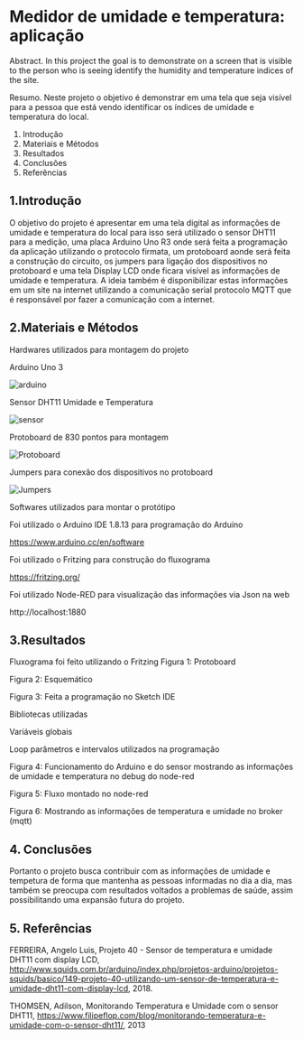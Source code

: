 # Medidor de umidade e temperatura: aplicação

Abstract. 
In this project the goal is to demonstrate on a screen that is visible to the person who is seeing identify the humidity and temperature indices of the site.

Resumo. 
Neste projeto o objetivo é demonstrar em uma tela que seja visível para a pessoa que está vendo identificar os índices de umidade e temperatura do local.

1. Introdução
2. Materiais e Métodos
3. Resultados
4. Conclusões
5. Referências

## 1.Introdução

O objetivo do projeto é apresentar em uma tela digital as informações de umidade e temperatura do local para isso será utilizado o sensor DHT11 para a medição, uma placa Arduino Uno R3 onde será feita a programação da aplicação utilizando o protocolo firmata, um protoboard aonde será feita a construção do circuito, os jumpers para ligação dos dispositivos no protoboard e uma tela Display LCD onde ficara visível as informações de umidade e temperatura. A ideia também é disponibilizar estas informações em um site na internet utilizando a comunicação serial protocolo MQTT que é responsável por fazer a comunicação com a internet.

## 2.Materiais e Métodos
Hardwares utilizados para montagem do projeto

Arduino Uno 3
 
![arduino](https://www.electronicaembajadores.com/datos/fotos/articulos/grandes/lc/lca1/lca1001.jpg)

Sensor DHT11 Umidade e Temperatura

![sensor](https://encrypted-tbn0.gstatic.com/images?q=tbn:ANd9GcSKJh5-eF2nsmLcVzgqWoXeJ4Fqs9Q2CJEGpuH9UtswsyADTEkKWhnwJyBLjEa4lUVpiRsmfpM&usqp=CAc)
 
Protoboard de 830 pontos para montagem
 
 ![Protoboard](https://images.tcdn.com.br/img/img_prod/747012/protoboard_830_furos_mb102_breadboard_347_1_20200119094107.jpg)

Jumpers para conexão dos dispositivos no protoboard

![Jumpers](https://www.baudaeletronica.com.br/media/catalog/product/cache/1/image/800x/9df78eab33525d08d6e5fb8d27136e95/6/5/65_jumpers.jpg)

Softwares utilizados para montar o protótipo 

Foi utilizado o Arduino IDE 1.8.13 para programação do Arduino
 
https://www.arduino.cc/en/software

Foi utilizado o Fritzing para construção do fluxograma 
 
https://fritzing.org/

Foi utilizado Node-RED para visualização das informações via Json na web

http://localhost:1880

## 3.Resultados

Fluxograma foi feito utilizando o Fritzing 
Figura 1: Protoboard
 
Figura 2: Esquemático
 

Figura 3: Feita a programação no Sketch IDE 

Bibliotecas utilizadas 
 
Variáveis globais
 
 
Loop parâmetros e intervalos utilizados na programação
 
Figura 4: Funcionamento do Arduino e do sensor mostrando as informações de umidade e temperatura no debug do node-red
 

Figura 5: Fluxo montado no node-red
 

Figura 6: Mostrando as informações de temperatura e umidade no broker (mqtt)

## 4. Conclusões

Portanto o projeto busca contribuir com as informações de umidade e tempetura de forma que mantenha as pessoas informadas no dia a dia, mas também se preocupa com resultados voltados a problemas de saúde, assim possibilitando uma expansão futura do projeto.

## 5. Referências

FERREIRA, Angelo Luis, Projeto 40 - Sensor de temperatura e umidade DHT11 com display LCD, http://www.squids.com.br/arduino/index.php/projetos-arduino/projetos-squids/basico/149-projeto-40-utilizando-um-sensor-de-temperatura-e-umidade-dht11-com-display-lcd, 2018.

THOMSEN, Adilson, Monitorando Temperatura e Umidade com o sensor DHT11, https://www.filipeflop.com/blog/monitorando-temperatura-e-umidade-com-o-sensor-dht11/, 2013


 

 


